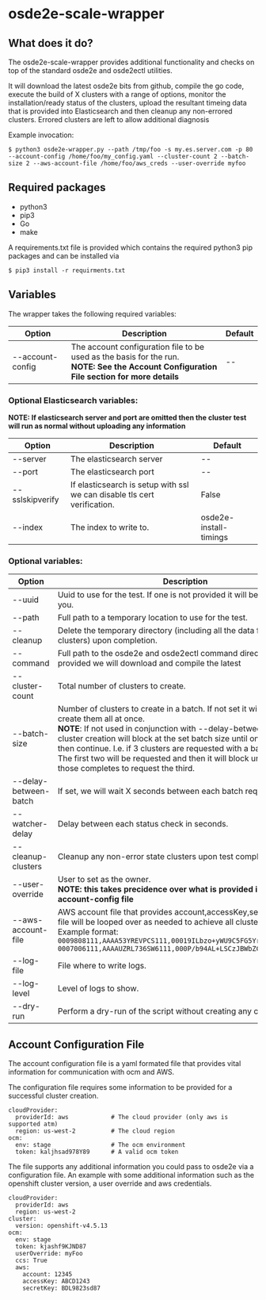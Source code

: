 # osde2e-scale-wrapper

## What does it do?

The osde2e-scale-wrapper provides additional functionality and checks on top of the standard
osde2e and osde2ectl utilities.

It will download the latest osde2e bits from github, compile the go code, execute the build
of X clusters with a range of options, monitor the installation/ready status of the clusters,
upload the resultant timeing data that is provided into Elasticsearch and then cleanup any
non-errored clusters. Errored clusters are left to allow additional diagnosis

Example invocation:

```
$ python3 osde2e-wrapper.py --path /tmp/foo -s my.es.server.com -p 80 --account-config /home/foo/my_config.yaml --cluster-count 2 --batch-size 2 --aws-account-file /home/foo/aws_creds --user-override myfoo
```

## Required packages

- python3
- pip3
- Go
- make

A requirements.txt file is provided which contains the required python3 pip packages and can be installed via

```
$ pip3 install -r requirments.txt
```

## Variables

The wrapper takes the following required variables:

| Option | Description | Default |
|--------|-------------|---------|
| --account-config | The account configuration file to be used as the basis for the run.<br>**NOTE: See the Account Configuration File section for more details** | -- |


### Optional Elasticsearch variables:

**NOTE: If elasticsearch server and port are omitted then the cluster test will run as normal
without uploading any information**

| Option | Description | Default |
|--------|-------------|---------|
| --server | The elasticsearch server| -- |
| --port | The elasticsearch port | -- |
| --sslskipverify | If elasticsearch is setup with ssl we can disable tls cert verification. | False |
| --index | The index to write to. | osde2e-install-timings |

### Optional variables:

| Option | Description | Default |
|--------|-------------|---------|
| --uuid | Uuid to use for the test. If one is not provided it will be generated for you. | -- |
| --path | Full path to a temporary location to use for the test. | /tmp/[uuid] |
| --cleanup | Delete the temporary directory (including all the data from the clusters) upon completion. | False |
| --command | Full path to the osde2e and osde2ectl command directory. If not provided we will download and compile the latest | -- |
| --cluster-count | Total number of clusters to create. | 1 |
| --batch-size | Number of clusters to create in a batch. If not set it will try and create them all at once. <br>**NOTE**: If not used in conjunction with --delay-between-batch the cluster creation will block at the set batch size until one completes then continue. I.e. if 3 clusters are requested with a batch size of 2. The first two will be requested and then it will block until one of those completes to request the third. | -- |
| --delay-between-batch | If set, we will wait X seconds between each batch request | -- |
| --watcher-delay | Delay between each status check in seconds. | 60 |
| --cleanup-clusters | Cleanup any non-error state clusters upon test completion. | True |
| --user-override | User to set as the owner. <br>**NOTE: this takes precidence over what is provided in the account-config file** | -- |
| --aws-account-file | AWS account file that provides account,accessKey,secretKey. This file will be looped over as needed to achieve all clusters requested. Example format: <br> ```0009808111,AAAA53YREVPCS111,00019ILbzo+yWU9C5FG5YrnoZC5eBg2111```<br>```0007006111,AAAAUZRL736SW6111,000P/b94AL+LSCzJBWbZCYRuYArF9Zr111``` | -- |
| --log-file | File where to write logs. | -- |
| --log-level | Level of logs to show. | INFO |
| --dry-run | Perform a dry-run of the script without creating any cluster | False |

## Account Configuration File

The account configuration file is a yaml formated file that provides vital information for communication with
ocm and AWS.

The configuration file requires some information to be provided for a successful cluster creation.

```
cloudProvider:
  providerId: aws            # The cloud provider (only aws is supported atm)
  region: us-west-2          # The cloud region
ocm:
  env: stage                 # The ocm environment
  token: kaljhsad978Y89      # A valid ocm token
```

The file supports any additional information you could pass to osde2e via a configuration file. An example
with some additional information such as the openshift cluster version, a user override and aws credentials.

```
cloudProvider:
  providerId: aws
  region: us-west-2
cluster:
  version: openshift-v4.5.13
ocm:
  env: stage
  token: kjashf9KJND87
  userOverride: myFoo
  ccs: True
  aws:
    account: 12345
    accessKey: ABCD1243
    secretKey: BDL9823sd87

```
